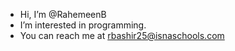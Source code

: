 - Hi, I’m @RahemeenB
- I’m interested in programming. 
- You can reach me at rbashir25@isnaschools.com

<!---
RahemeenB/RahemeenB is a ✨ special ✨ repository because its `README.md` (this file) appears on your GitHub profile.
You can click the Preview link to take a look at your changes.
--->
